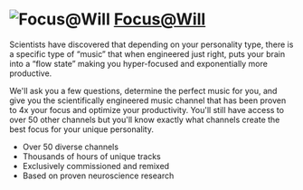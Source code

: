 # ![Focus@Will](https://cdn.rawgit.com/pauby/ChocoPackages/bca139e8/icons/focusatwill.png "Focus@Will Logo") [Focus@Will](https://chocolatey.org/packages/focusatwill)

Scientists have discovered that depending on your personality type, there is a specific type of “music” that when engineered just right, puts your brain into a “flow state” making you hyper-focused and exponentially more productive.

We'll ask you a few questions, determine the perfect music for you, and give you the scientifically engineered music channel that has been proven to 4x your focus and optimize your productivity. You'll still have access to over 50 other channels but you'll know exactly what channels create the best focus for your unique personality.

* Over 50 diverse channels
* Thousands of hours of unique tracks
* Exclusively commissioned and remixed
* Based on proven neuroscience research